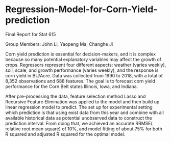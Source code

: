 # Regression-Model-for-Corn-Yield-prediction
Final Report for Stat 615

Group Members: John Li, Yaopeng Ma, Changhe Ji

Corn yield prediction is essential for decision-makers, and it is complex because so many potential explanatory variables may affect the growth of crops. Regressors represent four different aspects: weather (varies weekly), soil, scale, and growth performance (varies weekly), and the response is corn yield in BU/Acre. Data was collected from 1990 to 2018, with a total of 8,352 observations and 688 features. The goal is to forecast corn yield performance for the Corn Belt states Illinois, Iowa, and Indiana. 

After pre-processing the data, feature selection method Lasso and Recursive Feature Elimination was applied to the model and then build up linear regression model to predict. The set up for experimental setting which prediction is that using exist data from this year and combine with all available historical data as potential unobserved data to construct the prediction interval. From doing that, we achieved an accurate RRMSE( relative root mean square) of 10%, and model fitting of about 75% for both R squared and adjusted R squared for the optimal model. 
